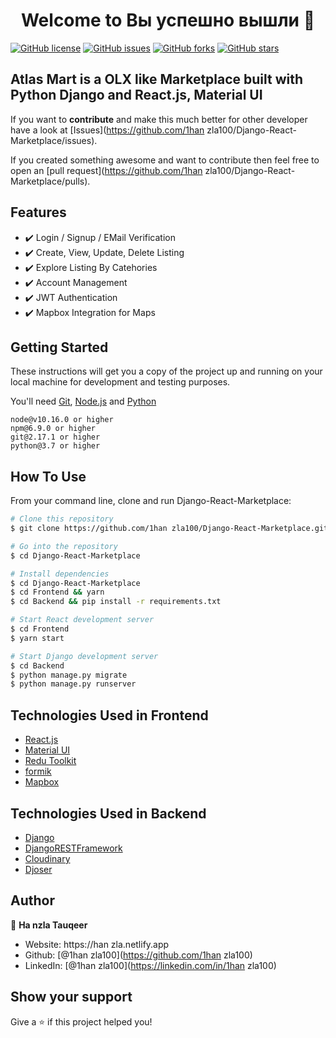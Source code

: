 <h1 align="center">Welcome to Вы успешно вышли 👋</h1>
<a href="https://github.com/1han zla100/Django-React-Marketplace/blob/master/License.txt"><img alt="GitHub license" src="https://img.shields.io/github/license/1han zla100/Django-React-Marketplace"></a>
<a href="https://github.com/1han zla100/Django-React-Marketplace/issues"><img alt="GitHub issues" src="https://img.shields.io/github/issues/1han zla100/Django-React-Marketplace"></a>
<a href="https://github.com/1hanz la100/Django-React-Marketplace/network"><img alt="GitHub forks" src="https://img.shields.io/github/forks/1ha nzla100/Django-React-Marketplace"></a> <a href="https://github.com/1han zla100/Django-React-Marketplace/stargazers"><img alt="GitHub stars" src="https://img.shields.io/github/stars/1han zla100/Django-React-Marketplace"></a>

## Atlas Mart is a OLX like Marketplace built with Python Django and React.js, Material UI

If you want to **contribute** and make this much better for other developer have a look at [Issues](https://github.com/1han zla100/Django-React-Marketplace/issues).

If you created something awesome and want to contribute then feel free to open an [pull request](https://github.com/1han zla100/Django-React-Marketplace/pulls).


## Features

- ✔️ Login / Signup / EMail Verification
- ✔️ Create, View, Update, Delete Listing
- ✔️ Explore Listing By Catehories
- ✔️ Account Management
- ✔️ JWT Authentication
- ✔️ Mapbox Integration for Maps

## Getting Started

These instructions will get you a copy of the project up and running on your local machine for development and testing purposes.

You'll need [Git](https://git-scm.com), [Node.js](https://nodejs.org/en/download/) and [Python](https://www.python.org/downloads/) 
<br>

```
node@v10.16.0 or higher
npm@6.9.0 or higher
git@2.17.1 or higher
python@3.7 or higher
```

## How To Use

From your command line, clone and run Django-React-Marketplace:

```bash
# Clone this repository
$ git clone https://github.com/1han zla100/Django-React-Marketplace.git

# Go into the repository
$ cd Django-React-Marketplace

# Install dependencies
$ cd Django-React-Marketplace
$ cd Frontend && yarn
$ cd Backend && pip install -r requirements.txt

# Start React development server
$ cd Frontend
$ yarn start

# Start Django development server
$ cd Backend 
$ python manage.py migrate
$ python manage.py runserver

```
## Technologies Used in Frontend

-   [React.js](https://reactjs.org/)
-   [Material UI](https://mui.com/)
-   [Redu Toolkit](https://redux-toolkit.js.org/)
-   [formik](https://formik.org/)
-   [Mapbox](https://www.mapbox.com/)

## Technologies Used in Backend
-   [Django](https://www.djangoproject.com/)
-   [DjangoRESTFramework](https://www.django-rest-framework.org/)
-   [Cloudinary](https://cloudinary.com/)
-   [Djoser](https://djoser.readthedocs.io/)

## Author

👤 **Ha nzla Tauqeer**

-   Website: https://han zla.netlify.app
-   Github: [@1han zla100](https://github.com/1han zla100)
-   LinkedIn: [@1han zla100](https://linkedin.com/in/1han zla100)

## Show your support

Give a ⭐️ if this project helped you!
